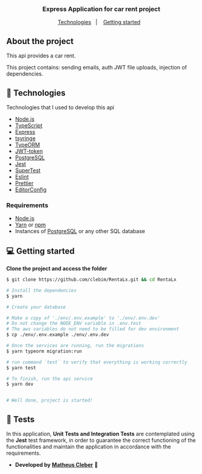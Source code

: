 <h3 align="center">
  Express Application for car rent project
</h3>

<p align="center">
  <a href="#-technologies">Technologies</a>&nbsp;&nbsp;&nbsp;|&nbsp;&nbsp;&nbsp;
  <a href="#-getting-started">Getting started</a>&nbsp;&nbsp;&nbsp;
</p>

## About the project

This api provides a car rent.

This project contains: sending emails, auth JWT
file uploads, injection of dependencies.

## 🚀 Technologies

Technologies that I used to develop this api

  - [Node.js](https://nodejs.org/en/)
  - [TypeScript](https://www.typescriptlang.org/)
  - [Express](https://expressjs.com/pt-br/)
  - [tsyringe](https://github.com/microsoft/tsyringe)
  - [TypeORM](https://typeorm.io/#/)
  - [JWT-token](https://jwt.io/)
  - [PostgreSQL](https://www.postgresql.org/)
  - [Jest](https://jestjs.io/)
  - [SuperTest](https://github.com/visionmedia/supertest)
  - [Eslint](https://eslint.org/)
  - [Prettier](https://prettier.io/)
  - [EditorConfig](https://editorconfig.org/)

### Requirements

- [Node.js](https://nodejs.org/en/)
- [Yarn](https://classic.yarnpkg.com/) or [npm](https://www.npmjs.com/)
- Instances of [PostgreSQL](https://www.postgresql.org/) or any other SQL database

## 💻 Getting started

**Clone the project and access the folder**

```bash
$ git clone https://github.com/clebim/RentaLx.git && cd RentaLx
```
```bash
# Install the dependencies
$ yarn

# Create your database

# Make a copy of './env/.env.example' to './env/.env.dev'
# Do not change the NODE_ENV variable in .env.test
# The aws variables do not need to be filled for dev environment
$ cp ./env/.env.example ./env/.env.dev

# Once the services are running, run the migrations
$ yarn typeorm migration:run

# run command `test` to verify that everything is working correctly
$ yarn test

# To finish, run the api service
$ yarn dev


# Well done, project is started!
```
## :syringe: Tests
In this application, **Unit Tests and Integration Tests** are contemplated using the **Jest** test framework, in order to guarantee the correct functioning of the functionalities and maintain the application in accordance with the requirements. <br/>

- **Developed by** [**Matheus Cleber**](https://br.linkedin.com/in/matheus-cleber) 🤖
